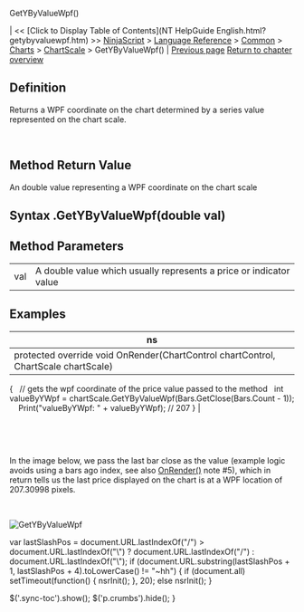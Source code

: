 ﻿










 


GetYByValueWpf()







| &lt;&lt; [Click to Display Table of Contents](NT HelpGuide English.html?getybyvaluewpf.htm) &gt;&gt;
 [NinjaScript](ninjascript.htm) &gt; [Language Reference](language_reference_wip.htm) &gt; [Common](common.htm) &gt; [Charts](chart.htm) &gt; [ChartScale](chartscale.htm) &gt;
GetYByValueWpf() | [Previous page](getybyvalue.htm)
[Return to chapter overview](chartscale.htm)










Definition
----------


Returns a WPF coordinate on the chart determined by a series value represented on the chart scale.


 


Method Return Value
-------------------


An double value representing a WPF coordinate on the chart scale



Syntax
<chartscale>.GetYByValueWpf(double val)
----------------------------------------------



Method Parameters
-----------------




|  |  |
| --- | --- |
| val | A double value which usually represents a price or indicator value |





Examples
--------




| ns |
| --- |
| protected override void OnRender(ChartControl chartControl, ChartScale chartScale)
{
   // gets the wpf coordinate of the price value passed to the method
   int     valueByYWpf = chartScale.GetYByValueWpf(Bars.GetClose(Bars.Count - 1));
 
   Print("valueByYWpf: " + valueByYWpf); // 207
} |



 


 


 In the image below, we pass the last bar close as the value (example logic avoids using a bars ago index, see also [OnRender()](onrender.htm) note #5), which in return tells us the last price displayed on the chart is at a WPF location of 207.30998 pixels.


 


![GetYByValueWpf](getybyvaluewpf.png)





 
 var lastSlashPos = document.URL.lastIndexOf("/") &gt; document.URL.lastIndexOf("\\") ? document.URL.lastIndexOf("/") : document.URL.lastIndexOf("\\");
 if (document.URL.substring(lastSlashPos + 1, lastSlashPos + 4).toLowerCase() != "~hh") {
 if (document.all) setTimeout(function() {
 nsrInit();
 }, 20);
 else nsrInit();
 }
 
 
 $('.sync-toc').show();
 $('p.crumbs').hide();
 }
 
 
 



</chartscale>